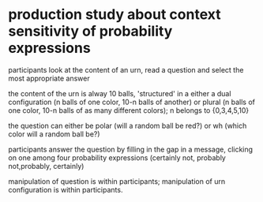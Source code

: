 # production study about context sensitivity of probability expressions

participants look at the content of an urn, read a question and select the most appropriate answer

the content of the urn is alway 10 balls, 'structured' in a either a dual configuration (n balls of one color, 10-n balls of another) or plural (n balls of one color, 10-n balls of as many different colors); n belongs to {0,3,4,5,10}

the question can either be polar (will a random ball be red?) or wh (which color will a random ball be?)

participants answer the question by filling in the gap in a message, clicking on one among four probability expressions (certainly not, probably not,probably, certainly)

manipulation of question is within participants; manipulation of urn configuration is within participants.
